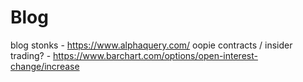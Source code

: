 # Blog
blog
stonks - https://www.alphaquery.com/
oopie contracts / insider trading? - https://www.barchart.com/options/open-interest-change/increase
